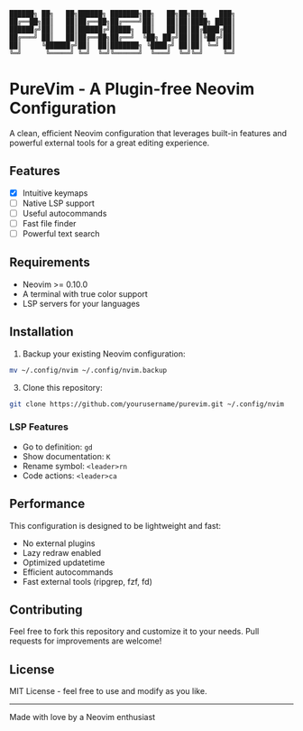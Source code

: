 ```ascii
██████╗ ██╗   ██╗██████╗ ███████╗██╗   ██╗██╗███╗   ███╗
██╔══██╗██║   ██║██╔══██╗██╔════╝██║   ██║██║████╗ ████║
██████╔╝██║   ██║██████╔╝█████╗  ██║   ██║██║██╔████╔██║
██╔═══╝ ██║   ██║██╔══██╗██╔══╝  ╚██╗ ██╔╝██║██║╚██╔╝██║
██║     ╚██████╔╝██║  ██║███████╗ ╚████╔╝ ██║██║ ╚═╝ ██║
╚═╝      ╚═════╝ ╚═╝  ╚═╝╚══════╝  ╚═══╝  ╚═╝╚═╝     ╚═╝
```

# PureVim - A Plugin-free Neovim Configuration

A clean, efficient Neovim configuration that leverages built-in features and powerful external tools for a great editing experience.

## Features

- [x] Intuitive keymaps
- [ ] Native LSP support
- [ ] Useful autocommands
- [ ] Fast file finder 
- [ ] Powerful text search 

## Requirements

- Neovim >= 0.10.0
- A terminal with true color support
- LSP servers for your languages

## Installation

1. Backup your existing Neovim configuration:
```bash
mv ~/.config/nvim ~/.config/nvim.backup
```

3. Clone this repository:
```bash
git clone https://github.com/yourusername/purevim.git ~/.config/nvim
```

### LSP Features

- Go to definition: `gd`
- Show documentation: `K`
- Rename symbol: `<leader>rn`
- Code actions: `<leader>ca`

## Performance

This configuration is designed to be lightweight and fast:

- No external plugins
- Lazy redraw enabled
- Optimized updatetime
- Efficient autocommands
- Fast external tools (ripgrep, fzf, fd)

## Contributing

Feel free to fork this repository and customize it to your needs. Pull requests for improvements are welcome!

## License

MIT License - feel free to use and modify as you like.

---

Made with love by a Neovim enthusiast 

